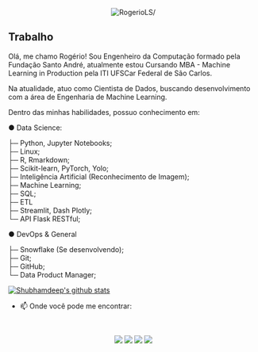 <p align="center"> <img src=https://komarev.com/ghpvc/?username=RogerioLS alt=RogerioLS/></p>

## Trabalho

Olá, me chamo Rogério! Sou Engenheiro da Computação formado pela Fundação Santo André, atualmente estou Cursando MBA - Machine Learning in Production pela ITI UFSCar Federal de São Carlos.

Na atualidade, atuo como Cientista de Dados, buscando desenvolvimento com a área de Engenharia de Machine Learning.

Dentro das minhas habilidades, possuo conhecimento em:

● Data Science:

├─ Python, Jupyter Notebooks;<br />
├─ Linux;<br/>
├─ R, Rmarkdown;<br />
├─ Scikit-learn, PyTorch, Yolo;<br /> 
├─ Inteligência Artificial (Reconhecimento de Imagem);<br />
├─ Machine Learning;<br />
├─ SQL;<br />
├─ ETL<br />
├─ Streamlit, Dash Plotly;<br />
└─ API Flask RESTful;<br />

● DevOps & General

├─ Snowflake (Se desenvolvendo);<br />
├─ Git;<br />
├─ GitHub;<br />
└─ Data Product Manager;<br />


<a href="https://github.com/RogerioLS">
 <img align="center" src="https://github-readme-stats.vercel.app/api?username=RogerioLS&show_icons=true&theme=tokyonight&line_height=27" alt="Shubhamdeep's github stats"/>
</a>

- 📫 Onde você pode me encontrar:
<br>
 <p align="center">
   <a href=<p align="center">
   <a href= "https://linkedin.com//in/rogerio-lopes-57627615b/" target="_blank">
     <img src="https://img.shields.io/badge/-LinkedIn-%230077B5?style=for-the-badge&logo=linkedin&logoColor=white" target="_blank"></a> 
   <a href= "https://www.instagram.com/rogerinholopes/?hl=pt-br" target="_blank">
     <img src="https://img.shields.io/badge/-Instagram-%23E4405F?style=for-the-badge&logo=instagram&logoColor=white" target="_blank"></a>
   <a href= "mailto:rogerio_288@hotmail.com" target="_blank">
     <img src="https://img.shields.io/badge/Microsoft_Outlook-0078D4?style=for-the-badge&logo=microsoft-outlook&logoColor=white" target="_blank"></a>
   <a href = "mailto:rogerio.mac.idb@gmail.com" target="_blank">
     <img src="https://img.shields.io/badge/Gmail-D14836?style=for-the-badge&logo=gmail&logoColor=white" target="_blank"></a>